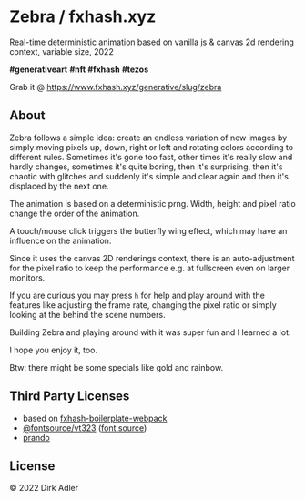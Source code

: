 # Zebra / fxhash.xyz

Real-time deterministic animation based on vanilla js & canvas 2d rendering context, variable size, 2022

__#generativeart__ __#nft__ __#fxhash__ __#tezos__

Grab it @ https://www.fxhash.xyz/generative/slug/zebra

## About

Zebra follows a simple idea: create an endless variation of new images by simply moving pixels up, down, right or left and rotating colors according to different rules. Sometimes it's gone too fast, other times it's really slow and hardly changes, sometimes it's quite boring, then it's surprising, then it's chaotic with glitches and suddenly it's simple and clear again and then it's displaced by the next one.

The animation is based on a deterministic prng. Width, height and pixel ratio change the order of the animation.

A touch/mouse click triggers the butterfly wing effect, which may have an influence on the animation.

Since it uses the canvas 2D renderings context, there is an auto-adjustment for the pixel ratio to keep the performance e.g. at fullscreen even on larger monitors.

If you are curious you may press `h` for help and play around with the features like adjusting the frame rate, changing the pixel ratio or simply looking at the behind the scene numbers.

Building Zebra and playing around with it was super fun and I learned a lot.

I hope you enjoy it, too.

Btw: there might be some specials like gold and rainbow.

## Third Party Licenses

- based on [fxhash-boilerplate-webpack](https://github.com/fxhash/fxhash-webpack-boilerplate)
- [@fontsource/vt323](https://www.npmjs.com/package/@fontsource/vt323) ([font source](https://github.com/phoikoi/VT323))
- [prando](https://www.npmjs.com/package/prando)

## License

© 2022 Dirk Adler